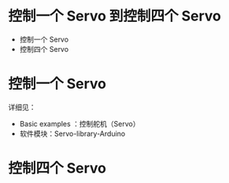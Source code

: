 # 控制一个 Servo 到控制四个 Servo

- 控制一个 Servo
- 控制四个 Servo

# 控制一个 Servo

详细见：

- Basic examples ：控制舵机（Servo）
- 软件模块：Servo-library-Arduino

# 控制四个 Servo



```arduino

```

